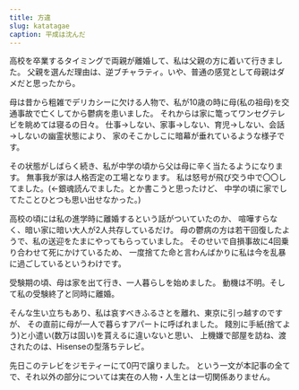 ```yaml
---
title: 方違
slug: katatagae
caption: 平成は沈んだ
---
```


高校を卒業するタイミングで両親が離婚して、私は父親の方に着いて行きました。
父親を選んだ理由は、逆ブチャラティ。いや、普通の感覚として母親はダメだと思ったから。

母は昔から粗雑でデリカシーに欠ける人物で、私が10歳の時に母(私の祖母)を交通事故で亡くしてから鬱病を患いました。
それからは家に篭ってワンセグテレビを眺めては寝るの日々。
仕事→しない、家事→しない、育児→しない、会話→しないの幽霊状態により、
家のそこかしこに暗幕が垂れているような様子です。

その状態がしばらく続き、私が中学の頃から父は母に辛く当たるようになります。
無事我が家は人格否定の工場となります。
私は怒号が飛び交う中で〇〇してました。(←銀魂読んでました。とか書こうと思ったけど、
中学の頃に家でしてたことひとつも思い出せなかった。)

高校の頃には私の進学時に離婚するという話がついていたのか、
喧嘩すらなく、暗い家に暗い大人が2人共存しているだけ。
母の鬱病の方は若干回復したようで、私の送迎をたまにやってもらっていました。
そのせいで自損事故に4回乗り合わせて死にかけているため、
一度捨てた命と言わんばかりに私は今を乱暴に過ごしているというわけです。

受験期の頃、母は家を出て行き、一人暮らしを始めました。
動機は不明。そして私の受験終了と同時に離婚。

そんな生い立ちもあり、私は哀すべきふるさとを離れ、東京に引っ越すのですが、
その直前に母が一人で暮らすアパートに呼ばれました。
餞別に手紙(捨てよう)と小遣い(数万は固い)を貰えるに違いないと思い、
上機嫌で部屋を訪ね、渡されたのは、Hisenseの型落ちテレビ。

先日このテレビをジモティーにて0円で譲りました。
という一文が本記事の全てで、それ以外の部分については実在の人物・人生とは一切関係ありません。

